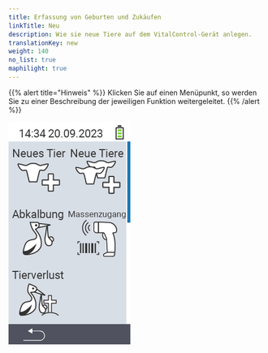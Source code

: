 ```yaml
---
title: Erfassung von Geburten und Zukäufen
linkTitle: Neu
description: Wie sie neue Tiere auf dem VitalControl-Gerät anlegen.
translationKey: new
weight: 140
no_list: true
maphilight: true
---
```

{{% alert title="Hinweis" %}}
Klicken Sie auf einen Menüpunkt, so werden Sie zu einer Beschreibung der jeweiligen Funktion weitergeleitet.
{{% /alert %}}

<img src="bilder/neu2.png/" alt="VitalControl Hauptmenü" title="Hauptmenü" usemap="#workmap" class="maphilight">

<map name="workmap">
  <area shape="rect" coords="0,40,116,160" alt="Neues Tier" title="Wie Sie ein neues Tier auf dem VitalControl-Gerät anlegen&#10;Mausklick: zur Dokumentation" href="/docs/neu/neues-tier/">
  <area shape="rect" coords="0,160,116,280" alt="Abkalbung" title="Wie sie eine neue Abkalbung erfassen&#10;Mausklick: zur Dokumentation" href="/docs/neu/abkalbung/">
  <area shape="rect" coords="0,280,116,400" alt="Tierverlust" title="Wie Sie einen Tierverlust auf dem VitalControl-Gerät erfassen&#10;Mausklick: zur Dokumentation" href="/docs/neu/tierverlust/">

  <area shape="rect" coords="116,40,232,160" alt="Neue Tiere" title="Wie Sie mittels einer einzigen Aktion mehrere neue Tiere auf dem VitalControl-Gerät anlegen&#10;Mausklick: zur Dokumentation" href="/docs/neu/neue-tiere/">
  <area shape="rect" coords="116,160,232,280" alt="Massenzugang" title="Nutzen Sie den Barcodescanner um mittels der Tierpässe eine Vielzahl von zugekauften Tieren zu erfassen&#10;Mausklick: zur Dokumentation" href="/docs/neu/massenzugang/">
</map>
